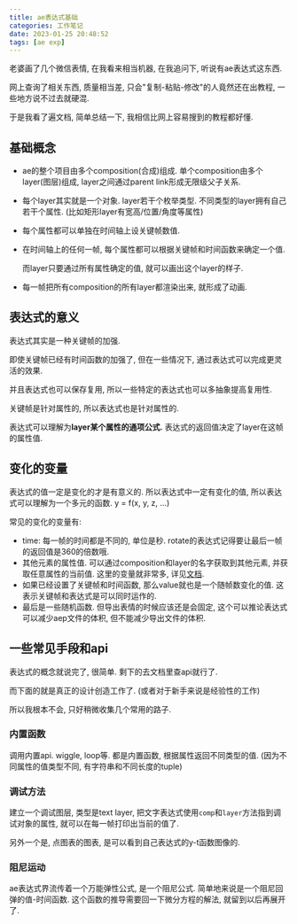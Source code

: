```yaml
---
title: ae表达式基础
categories: 工作笔记
date: 2023-01-25 20:48:52
tags: [ae exp]
---
```

老婆画了几个微信表情, 在我看来相当机器, 在我追问下, 听说有ae表达式这东西.

网上查询了相关东西, 质量相当差, 只会"复制-粘贴-修改"的人竟然还在出教程, 一些地方说不过去就硬混.

于是我看了遍文档, 简单总结一下, 我相信比网上容易搜到的教程都好懂.

<!--more-->

## 基础概念

+ ae的整个项目由多个composition(合成)组成. 单个composition由多个layer(图层)组成, layer之间通过parent link形成无限级父子关系.

+ 每个layer其实就是一个对象. layer若干个枚举类型. 不同类型的layer拥有自己若干个属性. (比如矩形layer有宽高/位置/角度等属性)

+ 每个属性都可以单独在时间轴上设关键帧数值.

+ 在时间轴上的任何一帧, 每个属性都可以根据关键帧和时间函数来确定一个值.

  而layer只要通过所有属性确定的值, 就可以画出这个layer的样子.

+ 每一帧把所有composition的所有layer都渲染出来, 就形成了动画.

## 表达式的意义

表达式其实是一种关键帧的加强.

即使关键帧已经有时间函数的加强了, 但在一些情况下, 通过表达式可以完成更灵活的效果.

并且表达式也可以保存复用, 所以一些特定的表达式也可以多抽象提高复用性.

关键帧是针对属性的, 所以表达式也是针对属性的.

表达式可以理解为**layer某个属性的通项公式.** 表达式的返回值决定了layer在这帧的属性值.

## 变化的变量

表达式的值一定是变化的才是有意义的. 所以表达式中一定有变化的值, 所以表达式可以理解为一个多元的函数. y = f(x, y, z, ...)

常见的变化的变量有:

+ time: 每一帧的时间都是不同的, 单位是秒. rotate的表达式记得要让最后一帧的返回值是360的倍数哦.
+ 其他元素的属性值. 可以通过composition和layer的名字获取到其他元素, 并获取任意属性的当前值. 这里的变量就非常多, 详见[文档](https://helpx.adobe.com/after-effects/using/expression-language-reference.html).
+ 如果已经设置了关键帧和时间函数, 那么value就也是一个随帧数变化的值. 这表示关键帧和表达式是可以同时运作的.
+ 最后是一些随机函数. 但导出表情的时候应该还是会固定, 这个可以推论表达式可以减少aep文件的体积, 但不能减少导出文件的体积.

## 一些常见手段和api

表达式的概念就说完了, 很简单. 剩下的去文档里查api就行了.

而下面的就是真正的设计创造工作了. (或者对于新手来说是经验性的工作)

所以我根本不会, 只好稍微收集几个常用的路子.

### 内置函数

 调用内置api. wiggle, loop等. 都是内置函数, 根据属性返回不同类型的值. (因为不同属性的值类型不同, 有字符串和不同长度的tuple)

### 调试方法

建立一个调试图层, 类型是text layer, 把文字表达式使用`comp`和`layer`方法指到调试对象的属性, 就可以在每一帧打印出当前的值了.

另外一个是, 点图表的图表, 是可以看到自己表达式的y-t函数图像的.

### 阻尼运动

ae表达式界流传着一个万能弹性公式, 是一个阻尼公式. 简单地来说是一个阻尼回弹的值-时间函数. 这个函数的推导需要回一下微分方程的解法, 就留到以后再展开了.
